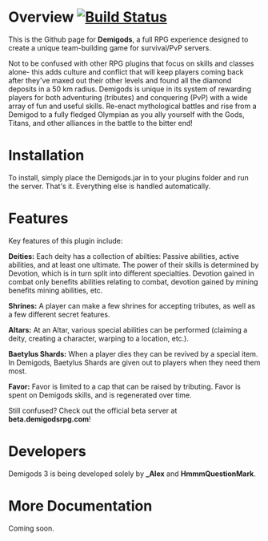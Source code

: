 Overview [![Build Status](https://travis-ci.org/CensoredSoftware/Minecraft-Demigods.png?branch=master)](https://travis-ci.org/CensoredSoftware/Minecraft-Demigods)
========

This is the Github page for **Demigods**, a full RPG experience designed to create a unique team-building game for survival/PvP servers.

Not to be confused with other RPG plugins that focus on skills and classes alone- this adds culture and conflict that will keep players coming back after they've maxed out their other levels and found all the diamond deposits in a 50 km radius. Demigods is unique in its system of rewarding players for both adventuring (tributes) and conquering (PvP) with a wide array of fun and useful skills. Re-enact mythological battles and rise from a Demigod to a fully fledged Olympian as you ally yourself with the Gods, Titans, and other alliances in the battle to the bitter end!

Installation
============

To install, simply place the Demigods.jar in to your plugins folder and run the server. That's it. Everything else is handled automatically.


Features
========

Key features of this plugin include:

**Deities:** Each deity has a collection of abilties: Passive abilities, active abilities, and at least one ultimate. The power of their skills is determined by Devotion, which is in turn split into different specialties. Devotion gained in combat only benefits abilities relating to combat, devotion gained by mining benefits mining abilities, etc.

**Shrines:** A player can make a few shrines for accepting tributes, as well as a few different secret features.

**Altars:** At an Altar, various special abilities can be performed (claiming a deity, creating a character, warping to a location, etc.).

**Baetylus Shards:** When a player dies they can be revived by a special item.  In Demigods, Baetylus Shards are given out to players when they need them most.

**Favor:** Favor is limited to a cap that can be raised by tributing. Favor is spent on Demigods skills, and is regenerated over time.

Still confused?  Check out the official beta server at **beta.demigodsrpg.com**!

Developers
==========

Demigods 3 is being developed solely by **_Alex** and **HmmmQuestionMark**.

More Documentation
==================

Coming soon.
